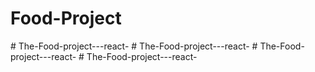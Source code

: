# Food-Project
#   T h e - F o o d - p r o j e c t - - - r e a c t -  
 #   T h e - F o o d - p r o j e c t - - - r e a c t -  
 #   T h e - F o o d - p r o j e c t - - - r e a c t -  
 #   T h e - F o o d - p r o j e c t - - - r e a c t -  
 